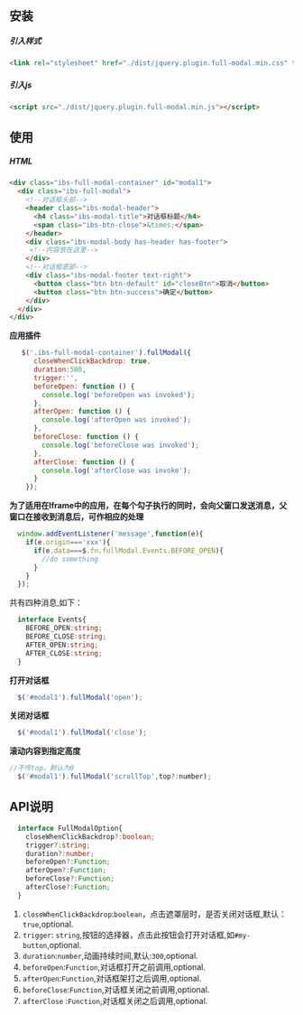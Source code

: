 ## 安装

##### 引入样式
```html
<link rel="stylesheet" href="./dist/jquery.plugin.full-modal.min.css" type="text/css">

```

##### 引入js
```html
<script src="./dist/jquery.plugin.full-modal.min.js"></script>
```

## 使用

##### HTML
```html
<div class="ibs-full-modal-container" id="modal1">
  <div class="ibs-full-modal">
    <!--对话框头部-->
    <header class="ibs-modal-header">
      <h4 class="ibs-modal-title">对话框标题</h4>
      <span class="ibs-btn-close">&times;</span>
    </header>
    <div class="ibs-modal-body has-header has-footer">
     <!--内容放在这里-->
    </div>
    <!--对话框底部-->
    <div class="ibs-modal-footer text-right">
      <button class="btn btn-default" id="closeBtn">取消</button>
      <button class="btn btn-success">确定</button>
    </div>
  </div>
</div>
```
**应用插件**
```js
   $('.ibs-full-modal-container').fullModal({
      closeWhenClickBackdrop: true,
      duration:500,
      trigger:'',
      beforeOpen: function () {
        console.log('beforeOpen was invoked');
      },
      afterOpen: function () {
        console.log('afterOpen was invoked');
      },
      beforeClose: function () {
        console.log('beforeClose was invoked');
      },
      afterClose: function () {
        console.log('afterClose was invoke');
      }
    });
```

**为了适用在Iframe中的应用，在每个勾子执行的同时，会向父窗口发送消息，父窗口在接收到消息后，可作相应的处理**

```js
  window.addEventListener('message',function(e){
    if(e.origin==='xxx'){
      if(e.data===$.fn.fullModal.Events.BEFORE_OPEN){
        //do something
      }
    }
  });
```
共有四种消息,如下：
```ts
  interface Events{
    BEFORE_OPEN:string;
    BEFORE_CLOSE:string;
    AFTER_OPEN:string;
    AFTER_CLOSE:string;
  }
```

**打开对话框**

```js
  $('#modal1').fullModal('open');
```
**关闭对话框**

```js
  $('#modal1').fullModal('close');
```

**滚动内容到指定高度**

```js
//不传top，默认为0
  $('#modal1').fullModal('scrollTop',top?:number);
```

## API说明

```ts
  interface FullModalOption{
    closeWhenClickBackdrop?:boolean;
    trigger?:string;
    duration?:number;
    beforeOpen?:Function;
    afterOpen?:Function;
    beforeClose?:Function;
    afterClose?:Function;
  }
```

1. `closeWhenClickBackdrop`:`boolean`，点击遮罩层时，是否关闭对话框,默认：`true`,optional.
2. `trigger`: `string`,按钮的选择器，点击此按钮会打开对话框,如`#my-button`,optional.
2. `duration`:`number`,动画持续时间,默认:`300`,optional.
3. `beforeOpen`:`Function`,对话框打开之前调用,optional.
4. `afterOpen`:`Function`,对话框架打之后调用,optional.
5. `beforeClose`:`Function`,对话框关闭之前调用,optional.
6. `afterClose` :`Function`,对话框关闭之后调用,optional.

